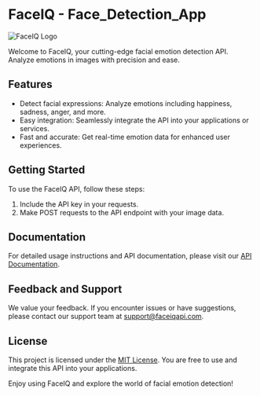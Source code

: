# FaceIQ - Face_Detection_App

![FaceIQ Logo](http://1.bp.blogspot.com/-4xXF29zid2A/Vj-NOdQVvII/AAAAAAAAA98/szb2P4r_D9Q/s1600/ano.png)

Welcome to FaceIQ, your cutting-edge facial emotion detection API. Analyze emotions in images with precision and ease.

## Features

- Detect facial expressions: Analyze emotions including happiness, sadness, anger, and more.
- Easy integration: Seamlessly integrate the API into your applications or services.
- Fast and accurate: Get real-time emotion data for enhanced user experiences.

## Getting Started

To use the FaceIQ API, follow these steps:

1. Include the API key in your requests.
2. Make POST requests to the API endpoint with your image data.

## Documentation

For detailed usage instructions and API documentation, please visit our [API Documentation](link-to-api-docs).

## Feedback and Support

We value your feedback. If you encounter issues or have suggestions, please contact our support team at support@faceiqapi.com.

## License

This project is licensed under the [MIT License](LICENSE). You are free to use and integrate this API into your applications.

Enjoy using FaceIQ and explore the world of facial emotion detection!
 
